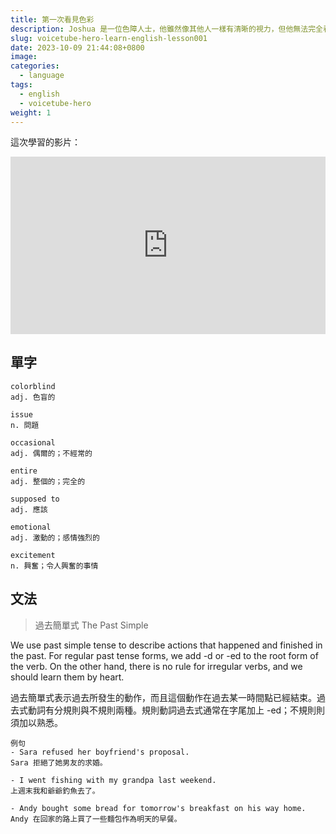 ```yaml
---
title: 第一次看見色彩
description: Joshua 是一位色障人士，他雖然像其他人一樣有清晰的視力，但他無法完全看見紅色和綠色。當他聽說了這副專為色障人士量身打造的眼鏡時，他決定一試。
slug: voicetube-hero-learn-english-lesson001
date: 2023-10-09 21:44:08+0800
image: 
categories:
  - language
tags:
  - english
  - voicetube-hero
weight: 1
---
```


這次學習的影片：

<div style="position: relative; padding-bottom: 56.25%; height: 0; overflow: hidden;">
  <iframe src="https://www.youtube.com/embed/b0eSg_8Afh0" style="position: absolute; top: 0; left: 0; width: 100%; height: 100%; border:0;" allowfullscreen title="YouTube Video"></iframe>
</div>


## 單字
```
colorblind
adj. 色盲的

issue
n. 問題

occasional
adj. 偶爾的；不經常的

entire
adj. 整個的；完全的

supposed to
adj. 應該

emotional
adj. 激動的；感情強烈的

excitement
n. 興奮；令人興奮的事情
```

## 文法

>過去簡單式
>The Past Simple

We use past simple tense to describe actions that happened and finished in the past. For regular past tense forms, we add -d or -ed to the root form of the verb. On the other hand, there is no rule for irregular verbs, and we should learn them by heart.

過去簡單式表示過去所發生的動作，而且這個動作在過去某一時間點已經結束。過去式動詞有分規則與不規則兩種。規則動詞過去式通常在字尾加上 -ed；不規則則須加以熟悉。

```
例句
- Sara refused her boyfriend's proposal.
Sara 拒絕了她男友的求婚。

- I went fishing with my grandpa last weekend.
上週末我和爺爺釣魚去了。

- Andy bought some bread for tomorrow's breakfast on his way home.
Andy 在回家的路上買了一些麵包作為明天的早餐。
```